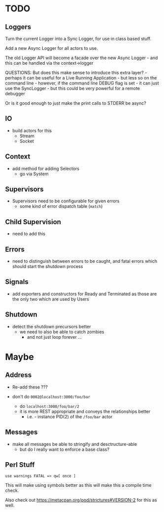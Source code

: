 <!---------------------------------------------------------------------------->
# TODO
<!---------------------------------------------------------------------------->

## Loggers

Turn the current Logger into a Sync Logger, for use in class based stuff.

Add a new Async Logger for all actors to use.

The old Logger API will become a facade over the new Async Logger
    - and this can be handled via the context->logger

QUESTIONS:
But does this make sense to introduce this extra layer?
    - perhaps it can be useful for a Live Running Application
        - but less so on the command line
    - however, if the command line DEBUG flag is set
        - it can just use the SyncLogger
    - but this could be very powerful for a remote debugger

Or is it good enough to just make the print calls to STDERR be async?

## IO

- build actors for this
    - Stream
    - Socket

## Context

- add method for adding Selectors
    - go via System

## Supervisors

- Supervisors need to be configurable for given errors
    - some kind of error dispatch table (`match`)

## Child Supervision

- need to add this

## Errors

- need to distinguish between errors to be caught, and fatal errors which
  should start the shutdown process

## Signals

- add exporters and constructors for Ready and Terminated as those are the only
  two which are used by Users

## Shutdown

- detect the shutdown precursors better
    - we need to also be able to catch zombies
        - and not just loop forever ...

<!---------------------------------------------------------------------------->
# Maybe
<!---------------------------------------------------------------------------->

## Address

- Re-add these ???

- don't do `0002@localhost:3000/foo/bar`
    - do `localhost:3000/foo/bar/2`
    - it is more REST appropriate and conveys the relationships better
        - i.e. - instance PID(2) of the `/foo/bar` actor

## Messages

- make all messages be able to stringify and desctructure-able
    - but do I really want to enforce a base class?

## Perl Stuff

`use warnings FATAL => qw[ once ]`

This will make using symbols better as this will make this a compile time
check.

Also check out https://metacpan.org/pod/strictures#VERSION-2 for this as well.



